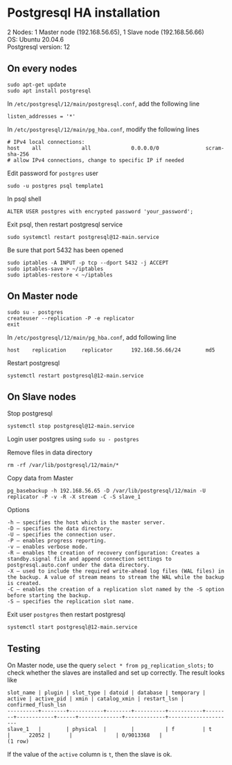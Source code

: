 # Postgresql HA installation

2 Nodes: 1 Master node (192.168.56.65), 1 Slave node (192.168.56.66)\
OS: Ubuntu 20.04.6\
Postgresql version: 12

## On every nodes

```
sudo apt-get update
sudo apt install postgresql
```

In `/etc/postgresql/12/main/postgresql.conf`, add the following line
```
listen_addresses = '*'
```

In `/etc/postgresql/12/main/pg_hba.conf`, modify the following lines
```
# IPv4 local connections:
host    all             all             0.0.0.0/0               scram-sha-256
# allow IPv4 connections, change to specific IP if needed
```

Edit password for `postgres` user
```
sudo -u postgres psql template1
```
In psql shell
```
ALTER USER postgres with encrypted password 'your_password';
```

Exit psql, then restart postgresql service

```
sudo systemctl restart postgresql@12-main.service
```

Be sure that port 5432 has been opened
```
sudo iptables -A INPUT -p tcp --dport 5432 -j ACCEPT
sudo iptables-save > ~/iptables
sudo iptables-restore < ~/iptables
```

## On Master node

```
sudo su - postgres
createuser --replication -P -e replicator
exit
```

In `/etc/postgresql/12/main/pg_hba.conf`, add following line
```
host    replication     replicator      192.168.56.66/24        md5
```

Restart postgresql
```
systemctl restart postgresql@12-main.service
```

## On Slave nodes

Stop postgresql
```
systemctl stop postgresql@12-main.service
```

Login user postgres using `sudo su - postgres`

Remove files in data directory
```
rm -rf /var/lib/postgresql/12/main/*
```

Copy data from Master
```
pg_basebackup -h 192.168.56.65 -D /var/lib/postgresql/12/main -U replicator -P -v -R -X stream -C -S slave_1
```

Options
```
-h – specifies the host which is the master server.
-D – specifies the data directory.
-U – specifies the connection user.
-P – enables progress reporting.
-v – enables verbose mode.
-R – enables the creation of recovery configuration: Creates a standby.signal file and append connection settings to postgresql.auto.conf under the data directory.
-X – used to include the required write-ahead log files (WAL files) in the backup. A value of stream means to stream the WAL while the backup is created.
-C – enables the creation of a replication slot named by the -S option before starting the backup.
-S – specifies the replication slot name.
```

Exit user `postgres` then restart postgresql
```
systemctl start postgresql@12-main.service
```

## Testing
On Master node, use the query `select * from pg_replication_slots;` to check whether the slaves are installed and set up correctly. The result looks like
```
slot_name | plugin | slot_type | datoid | database | temporary | active | active_pid | xmin | catalog_xmin | restart_lsn | confirmed_flush_lsn 
----------+--------+-----------+--------+----------+-----------+--------+------------+------+--------------+-------------+---------------------
slave_1   |        | physical  |        |          | f         | t      |      22052 |      |              | 0/9013368   | 
(1 row)
```
If the value of the `active` column is `t`, then the slave is ok.
